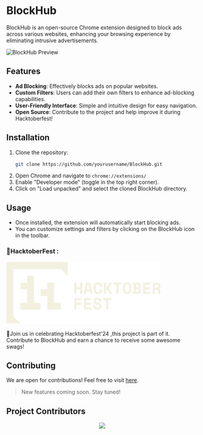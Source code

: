 # BlockHub

BlockHub is an open-source Chrome extension designed to block ads across various websites, enhancing your browsing experience by eliminating intrusive advertisements.

![BlockHub Preview](https://github.com/user-attachments/assets/f1af7f0e-ada4-4f9c-b459-7cf3d02ecac1)

## Features

- **Ad Blocking**: Effectively blocks ads on popular websites.
- **Custom Filters**: Users can add their own filters to enhance ad-blocking capabilities.
- **User-Friendly Interface**: Simple and intuitive design for easy navigation.
- **Open Source**: Contribute to the project and help improve it during Hacktoberfest!

## Installation

1. Clone the repository:
   ```sh
   git clone https://github.com/yourusername/BlockHub.git
   ```
2. Open Chrome and navigate to `chrome://extensions/`
3. Enable "Developer mode" (toggle in the top right corner).
4. Click on "Load unpacked" and select the cloned BlockHub directory.

## Usage

- Once installed, the extension will automatically start blocking ads.
- You can customize settings and filters by clicking on the BlockHub icon in the toolbar.

### 🎉HacktoberFest :

![Hacktoberfest](./assets/logo-hacktoberfest-11--beige.2b2fdfcb.svg)

🚀Join us in celebrating Hacktoberfest'24 ,this project is part of it. Contribute to BlockHub and earn a chance to receive some awesome swags!

## Contributing

We are open for contributions! Feel free to visit [here](CONTRIBUTING.md).

> New features coming soon. Stay tuned!

## Project Contributors

<div align="center">
<a href="https://github.com/ivedmohan/BlockHub/graphs/contributors">
  <img src="https://contributors-img.web.app/image?repo=ivedmohan/BlockHub" />
</a>
</div>
